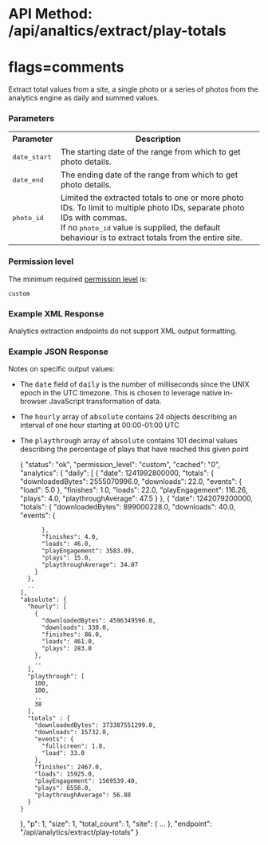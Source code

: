 # API Method: /api/analtics/extract/play-totals
# flags=comments

Extract total values from a site, a single photo or a series of photos from the analytics engine as daily and summed values.

### Parameters

<table class="pretty">
  <tr><th>Parameter</th><th>Description</th></tr>
  <tr>
    <td><tt>date_start</tt></td>
    <td>The starting date of the range from which to get photo details.</td>
  </tr>
  <tr>
    <td><tt>date_end</tt></td>
    <td>The ending date of the range from which to get photo details.</td>
  </tr>
  <tr>
    <td>
      <tt>photo_id</tt>
    </td>
    <td>
      Limited the extracted totals to one or more photo IDs. To limit to multiple photo IDs, separate photo IDs with commas.<br/>
      If no <tt>photo_id</tt> value is supplied, the default behaviour is to extract totals from the entire site.
    </td>
  </tr>
</table>

### Permission level 

The minimum required [permission level](index#permission-level) is:

    custom


### Example XML Response

Analytics extraction endpoints do not support XML output formatting.

### Example JSON Response

Notes on specific output values:

*   The <tt>date</tt> field of <tt>daily</tt> is the number of milliseconds since the UNIX epoch in the UTC timezone. This is chosen to leverage native in-browser JavaScript transformation of data.
*   The <tt>hourly</tt> array of <tt>absolute</tt> contains 24 objects describing an interval of one hour starting at 00:00-01:00 UTC
*   The <tt>playthrough</tt> array of <tt>absolute</tt> contains 101 decimal values describing the percentage of plays that have reached this given point


    {
      "status": "ok", 
      "permission_level": "custom",
      "cached": "0",
      "analytics": {
        "daily": [
          {
            "date": 1241992800000,
            "totals": {
              "downloadedBytes": 2555070996.0,
              "downloads": 22.0,
              "events": {
                "load": 5.0
              },
              "finishes": 1.0,
              "loads": 22.0,
              "playEngagement": 116.26,
              "plays": 4.0,
              "playthroughAverage": 47.5
            }
          },
          {
            "date": 1242079200000,
            "totals": {
              "downloadedBytes": 899000228.0,
              "downloads": 40.0,
              "events": {
              
              },
              "finishes": 4.0,
              "loads": 46.0,
              "playEngagement": 3583.09,
              "plays": 15.0,
              "playthroughAverage": 34.07
            }
          },
          ..
        ],
        "absolute": {
          "hourly": [
            {
              "downloadedBytes": 4596349590.0,
              "downloads": 330.0,
              "finishes": 86.0,
              "loads": 461.0,
              "plays": 283.0
            },
            ..
          ],
          "playthrough": [
            100,
            100,
            ..
            38
          ],
          "totals" : {
            "downloadedBytes": 373387551299.0,
            "downloads": 15732.0,
            "events": {
              "fullscreen": 1.0,
              "load": 33.0
            },
            "finishes": 2467.0,
            "loads": 15925.0,
            "playEngagement": 1569539.40,
            "plays": 6556.0,
            "playthroughAverage": 56.88
          }
        }
      },
      "p": 1,
      "size": 1,
      "total_count": 1,
      "site": { ... },
      "endpoint": "/api/analytics/extract/play-totals"
    }
